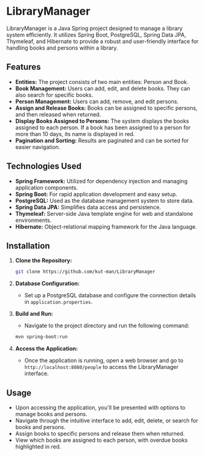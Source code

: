 # LibraryManager

LibraryManager is a Java Spring project designed to manage a library system efficiently. It utilizes Spring Boot, PostgreSQL, Spring Data JPA, Thymeleaf, and Hibernate to provide a robust and user-friendly interface for handling books and persons within a library.

## Features

- **Entities:** The project consists of two main entities: Person and Book. 
- **Book Management:** Users can add, edit, and delete books. They can also search for specific books.
- **Person Management:** Users can add, remove, and edit persons. 
- **Assign and Release Books:** Books can be assigned to specific persons, and then released when returned.
- **Display Books Assigned to Persons:** The system displays the books assigned to each person. If a book has been assigned to a person for more than 10 days, its name is displayed in red.
- **Pagination and Sorting:** Results are paginated and can be sorted for easier navigation.

## Technologies Used

- **Spring Framework:** Utilized for dependency injection and managing application components.
- **Spring Boot:** For rapid application development and easy setup.
- **PostgreSQL:** Used as the database management system to store data.
- **Spring Data JPA:** Simplifies data access and persistence.
- **Thymeleaf:** Server-side Java template engine for web and standalone environments.
- **Hibernate:** Object-relational mapping framework for the Java language.

## Installation

1. **Clone the Repository:**
   ```bash
   git clone https://github.com/kut-man/LibraryManager
   ```

2. **Database Configuration:**
   - Set up a PostgreSQL database and configure the connection details in `application.properties`.
   
3. **Build and Run:**
   - Navigate to the project directory and run the following command:
   ```bash
   mvn spring-boot:run
   ```

4. **Access the Application:**
   - Once the application is running, open a web browser and go to `http://localhost:8080/people` to access the LibraryManager interface.

## Usage

- Upon accessing the application, you'll be presented with options to manage books and persons.
- Navigate through the intuitive interface to add, edit, delete, or search for books and persons.
- Assign books to specific persons and release them when returned.
- View which books are assigned to each person, with overdue books highlighted in red.
